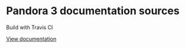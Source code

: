 # Pandora 3 documentation sources

Build with Travis CI

[View documentation](https://nescafe62.github.io/pandora3)
